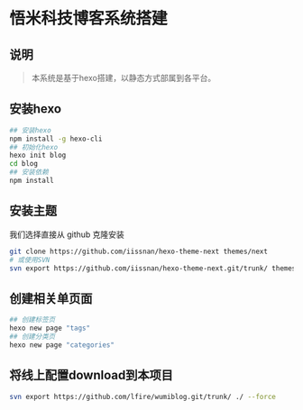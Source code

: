 # 悟米科技博客系统搭建

## 说明
> 本系统是基于hexo搭建，以静态方式部属到各平台。

## 安装hexo
```bash
## 安装hexo
npm install -g hexo-cli
## 初始化hexo
hexo init blog
cd blog
## 安装依赖
npm install
```

## 安装主题
我们选择直接从 github 克隆安装
```bash
git clone https://github.com/iissnan/hexo-theme-next themes/next
# 或使用SVN
svn export https://github.com/iissnan/hexo-theme-next.git/trunk/ themes/next --force
```

## 创建相关单页面
```bash
## 创建标签页
hexo new page "tags"
## 创建分类页
hexo new page "categories"
```

## 将线上配置download到本项目
```bash
svn export https://github.com/lfire/wumiblog.git/trunk/ ./ --force
```

## 